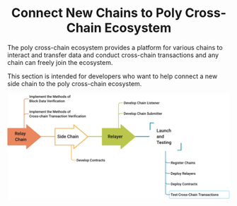 <h1 align="center">Connect New Chains to Poly Cross-Chain Ecosystem</h1>


The poly cross-chain ecosystem provides a platform for various chains to interact and transfer data and conduct cross-chain transactions and any chain can freely join the ecosystem.

This section is intended for developers who want to help connect a new side chain to the poly cross-chain ecosystem.

<div align=center><img src="resources/add_chain_flow.png" alt=""/></div>


